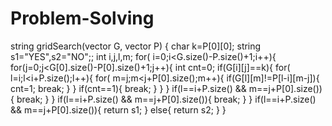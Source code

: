 # Problem-Solving

string gridSearch(vector<string> G, vector<string> P) {
    char k=P[0][0];
    string s1="YES",s2="NO";;
    int i,j,l,m;
    for( i=0;i<G.size()-P.size()+1;i++){
        for(j=0;j<G[0].size()-P[0].size()+1;j++){
            int cnt=0;
            if(G[i][j]==k){
                for( l=i;l<i+P.size();l++){
                    for( m=j;m<j+P[0].size();m++){
                        if(G[l][m]!=P[l-i][m-j]){
                            cnt=1;
                            break; 
                        }
                    }
                    if(cnt==1){
                        break;
                    }
                }
            }
            if(l==i+P.size() && m==j+P[0].size()){
                break;
            } 
        }
        if(l==i+P.size() && m==j+P[0].size()){
                break;
            }
    }
    if(l==i+P.size() && m==j+P[0].size()){
      return s1;
    }
    else{
      return s2;
    }
}
